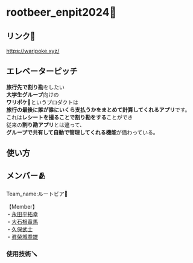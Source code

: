 # rootbeer_enpit2024🤖
## リンク🔗
https://waripoke.xyz/

## エレベーターピッチ
**旅行先で割り勘**をしたい<br>
**大学生グループ**向けの<br>
**ワリポケ**👛というプロダクトは<br>
**旅行の最後に誰が誰にいくら支払うかをまとめて計算してくれるアプリ**です。<br>
これは**レシートを撮ることで割り勘をする**ことができ<br>
従来の**割り勘アプリ**とは違って、<br>
**グループで共有して自動で管理してくれる機能**が備わっている。

## 使い方

## メンバー🫂
<p>Team_name:ルートビア🍺</p>
【Member】<br>
  ・<a href = "https://github.com/nagatahiro">永田平拓幸</a><br>
  ・<a href = "https://github.com/smryouma">大石根竜馬</a><br>
  ・<a href = "https://github.com/takeshi0033">久保武士</a><br>
  ・<a href = "https://github.com/maeshirotakao">眞榮城喬雄</a><br>
  
### 使用技術🪛
